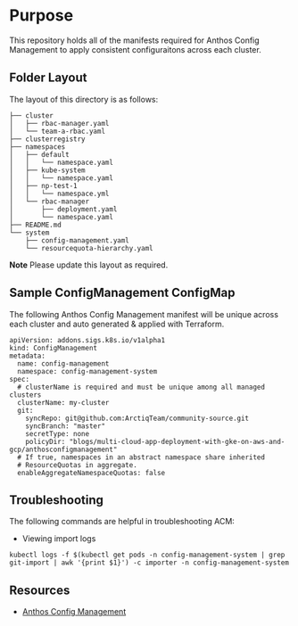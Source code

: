 # Purpose
This repository holds all of the manifests required for Anthos Config Management to apply consistent configuraitons across each cluster. 

## Folder Layout

The layout of this directory is as follows: 

```shell
├── cluster
│   ├── rbac-manager.yaml
│   └── team-a-rbac.yaml
├── clusterregistry
├── namespaces
│   ├── default
│   │   └── namespace.yaml
│   ├── kube-system
│   │   └── namespace.yaml
│   ├── np-test-1
│   │   └── namespace.yml
│   └── rbac-manager
│       ├── deployment.yaml
│       └── namespace.yaml
├── README.md
└── system
    ├── config-management.yaml
    └── resourcequota-hierarchy.yaml
```

**Note** Please update this layout as required. 

## Sample ConfigManagement ConfigMap

The following Anthos Config Management manifest will be unique across each cluster and auto generated & applied with Terraform. 

```shell
apiVersion: addons.sigs.k8s.io/v1alpha1
kind: ConfigManagement
metadata:
  name: config-management
  namespace: config-management-system
spec:
  # clusterName is required and must be unique among all managed clusters
  clusterName: my-cluster
  git:
    syncRepo: git@github.com:ArctiqTeam/community-source.git
    syncBranch: "master"
    secretType: none
    policyDir: "blogs/multi-cloud-app-deployment-with-gke-on-aws-and-gcp/anthosconfigmanagement"
  # If true, namespaces in an abstract namespace share inherited
  # ResourceQuotas in aggregate.
  enableAggregateNamespaceQuotas: false
  ```

## Troubleshooting 
The following commands are helpful in troubleshooting ACM: 

- Viewing import logs
```shell
kubectl logs -f $(kubectl get pods -n config-management-system | grep git-import | awk '{print $1}') -c importer -n config-management-system
```

## Resources
- [Anthos Config Management](https://cloud.google.com/anthos-config-management)

